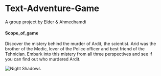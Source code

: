 # Text-Adventure-Game
A group project by Elder & Ahmedhamdi

#### Scope_of_game #### 

Discover the mistery behind the murder of Ardit, the scientist. Arid was the brother of the Medic, lover of the Police officer and best friend of the Tehnician. Embark into this mistery from all three perspectives and see if you can find out who murdered Ardit.


![Night Shadows](https://img.craftpix.net/2021/05/Free-3-Cyberpunk-Characters-Pixel-Art1.jpg)

